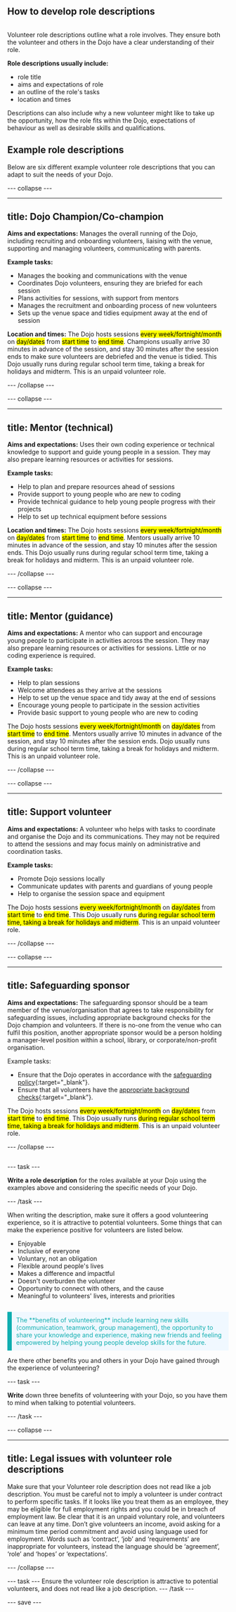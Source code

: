 ## How to develop role descriptions

<div style="display: flex; flex-wrap: wrap">
<div style="flex-basis: 200px; flex-grow: 1; margin-right: 15px;">

Volunteer role descriptions outline what a role involves. They ensure both the volunteer and others in the Dojo have a clear understanding of their role.

**Role descriptions usually include:**
+ role title 
+ aims and expectations of role
+ an outline of the role's tasks
+ location and times

Descriptions can also include why a new volunteer might like to take up the opportunity, how the role fits within the Dojo, expectations of behaviour
as well as desirable skills and qualifications.

## Example role descriptions
Below are six different example volunteer role descriptions that you can adapt to suit the needs of your Dojo.

--- collapse ---

---
title: Dojo Champion/Co-champion
---

**Aims and expectations:** Manages the overall running of the Dojo, including recruiting and onboarding volunteers, liaising with the venue, supporting and managing volunteers, communicating with parents.
  
**Example tasks:**
+ Manages the booking and communications with the venue
+ Coordinates Dojo volunteers, ensuring they are briefed for each session
+ Plans activities for sessions, with support from mentors
+ Manages the recruitment and onboarding process of new volunteers
+ Sets up the venue space and tidies equipment away at the end of session

**Location and times:** The Dojo hosts sessions <mark>every week/fortnight/month</mark>  on <mark>day/dates</mark> from <mark>start time</mark> to <mark>end time</mark>. Champions usually arrive 30 minutes in advance of the session, and stay 30 minutes after the session ends to make sure volunteers are debriefed and the venue is tidied. This Dojo usually runs during regular school term time, taking a break for holidays and midterm. 
This is an unpaid volunteer role.


--- /collapse ---
  

--- collapse ---

---
title: Mentor (technical)
---

**Aims and expectations:** Uses their own coding experience or technical knowledge to support and guide young people in a session. They may also prepare learning resources or activities for sessions.

**Example tasks:**
+ Help to plan and prepare resources ahead of sessions
+ Provide support to young people who are new to coding
+ Provide technical guidance to help young people progress with their projects
+ Help to set up technical equipment before sessions

**Location and times:** The Dojo hosts sessions <mark>every week/fortnight/month</mark>  on <mark>day/dates</mark> from <mark>start time</mark> to <mark>end time</mark>. Mentors usually arrive 10 minutes in advance of the session, and stay 10 minutes after the session ends. This Dojo usually runs during regular school term time, taking a break for holidays and midterm. 
This is an unpaid volunteer role.



--- /collapse ---
  
--- collapse ---

---
title: Mentor (guidance)
---

**Aims and expectations:** A mentor who can support and encourage young people to participate in activities across the session. They may also prepare learning resources or activities for sessions. Little or no coding experience is required. 

**Example tasks:**
+ Help to plan sessions
+ Welcome attendees as they arrive at the sessions
+ Help to set up the venue space and tidy away at the end of sessions
+ Encourage young people to participate in the session activities
+ Provide basic support to young people who are new to coding

The Dojo hosts sessions <mark>every week/fortnight/month</mark>  on <mark>day/dates</mark> from <mark>start time</mark> to <mark>end time</mark>. Mentors usually arrive 10 minutes in advance of the session, and stay 10 minutes after the session ends. Dojo usually runs during regular school term time, taking a break for holidays and midterm. 
This is an unpaid volunteer role.

--- /collapse ---
  
--- collapse ---

---
title: Support volunteer
---

**Aims and expectations:** A volunteer who helps with tasks to coordinate and organise the Dojo and its communications. They may not be required to attend the sessions and may focus mainly on administrative and coordination tasks.

**Example tasks:**
+ Promote Dojo sessions locally
+ Communicate updates with parents and guardians of young people
+ Help to organise the session space and equipment


The Dojo hosts sessions <mark>every week/fortnight/month</mark>  on <mark>day/dates</mark> from <mark>start time</mark> to <mark>end time</mark>. This Dojo usually runs <mark>during regular school term time, taking a break for holidays and midterm</mark>. 
This is an unpaid volunteer role.

--- /collapse ---
  
--- collapse ---

---
title: Safeguarding sponsor
---

**Aims and expectations:** The safeguarding sponsor should be a team member of the venue/organisation that agrees to take responsibility for safeguarding issues, including appropriate background checks for the Dojo champion and volunteers. If there is no-one from the venue who can fulfil this position, another appropriate sponsor would be a person holding a manager-level position within a school, library, or corporate/non-profit organisation.

Example tasks:

+ Ensure that the Dojo operates in accordance with the [safeguarding policy](https://www.raspberrypi.org/safeguarding/){:target="_blank"}.
+ Ensure that all volunteers have the [appropriate background checks](https://help.coderdojo.com/cdkb/s/article/Background-Checking-Volunteers){:target="_blank"}.


The Dojo hosts sessions <mark>every week/fortnight/month</mark>  on <mark>day/dates</mark> from <mark>start time</mark> to <mark>end time</mark>. This Dojo usually runs <mark>during regular school term time, taking a break for holidays and midterm</mark>. 
This is an unpaid volunteer role.

--- /collapse ---
</div>
<div>
  
--- task ---

**Write a role description** for the roles available at your Dojo using the examples above and considering the specific needs of your Dojo.

--- /task ---
  
When writing the description, make sure it offers a good volunteering experience, so it is attractive to potential volunteers. Some things that can make the experience positive for volunteers are listed below.

+ Enjoyable
+ Inclusive of everyone
+ Voluntary, not an obligation
+ Flexible around people's lives
+ Makes a difference and impactful
+ Doesn't overburden the volunteer
+ Opportunity to connect with others, and the cause
+ Meaningful to volunteers' lives, interests and priorities

</div>
</div>


<p style="border-left: solid; border-width:10px; border-color: #0faeb0; background-color: aliceblue; padding: 10px;">
<span style="color: #0faeb0">The **benefits of volunteering** include learning new skills (communication, teamwork, group management), the opportunity to share your knowledge and experience, making new friends and feeling empowered by helping young people develop skills for the future.
</p>
  
Are there other benefits you and others in your Dojo have gained through the experience of volunteering? 
  
--- task ---
  
**Write** down three benefits of volunteering with your Dojo, so you have them to mind when talking to potential volunteers.


--- /task ---


--- collapse ---

---
title: Legal issues with volunteer role descriptions
---

Make sure that your Volunteer role description does not read like a job description. You must be careful not to imply a volunteer is under contract to perform specific tasks. If it looks like you treat them as an employee, they may be eligible for full employment rights and you could be in breach of employment law. Be clear that it is an unpaid voluntary role, and volunteers can leave at any time. Don’t give volunteers an income, avoid asking for a minimum time period commitment and avoid using language used for employment. Words such as ‘contract’, ‘job’ and ‘requirements’ are inappropriate for volunteers, instead the language should be ‘agreement’, ‘role’ and ‘hopes’ or ‘expectations’.

--- /collapse ---
  
--- task ---
Ensure the volunteer role description is attractive to potential volunteers, and does not read like a job description.
--- /task ---

--- save ---
